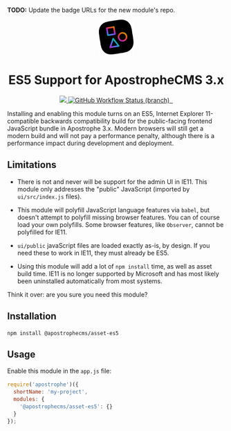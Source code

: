 **TODO:** Update the badge URLs for the new module's repo.

<div align="center">
  <img src="https://raw.githubusercontent.com/apostrophecms/apostrophe/main/logo.svg" alt="ApostropheCMS logo" width="80" height="80">

  <h1>ES5 Support for ApostropheCMS 3.x</h1>
  <p>
    <a aria-label="Apostrophe logo" href="https://v3.docs.apostrophecms.org">
      <img src="https://img.shields.io/badge/MADE%20FOR%20Apostrophe%203-000000.svg?style=for-the-badge&logo=Apostrophe&labelColor=6516dd">
    </a>
    <a aria-label="Test status" href="https://github.com/apostrophecms/asset-es5/actions">
      <img alt="GitHub Workflow Status (branch)" src="https://img.shields.io/github/workflow/status/apostrophecms/asset-es5/Tests/main?label=Tests&labelColor=000000&style=for-the-badge">
    </a>
    <a aria-label="Join the community on Discord" href="http://chat.apostrophecms.org">
      <img alt="" src="https://img.shields.io/discord/517772094482677790?color=5865f2&label=Join%20the%20Discord&logo=discord&logoColor=fff&labelColor=000&style=for-the-badge&logoWidth=20">
    </a>
    <a aria-label="License" href="https://github.com/apostrophecms/asset-es5/blob/main/LICENSE.md">
      <img alt="" src="https://img.shields.io/static/v1?style=for-the-badge&labelColor=000000&label=License&message=MIT&color=3DA639">
    </a>
  </p>
</div>

Installing and enabling this module turns on an ES5, Internet Explorer 11-compatible backwards compatibility build for the public-facing frontend JavaScript bundle in Apostrophe 3.x. Modern browsers will still get a modern build and will not pay a performance penalty, although there is a performance impact during development and deployment.

## Limitations

* There is not and never will be support for the admin UI in IE11. This module only addresses the "public" JavaScript (imported by `ui/src/index.js` files).

* This module will polyfill JavaScript language features via `babel`, but doesn't attempt to polyfill missing browser features. You can of course load your own polyfills. Some browser features, like `Observer`, cannot be polyfilled for IE11.
 
* `ui/public` javaScript files are loaded exactly as-is, by design. If you need these to work in IE11, they must already be ES5.

* Using this module will add a lot of `npm install` time, as well as asset build time. IE11 is no longer supported by Microsoft and has most likely been uninstalled automatically from most systems.

Think it over: are you sure you need this module?

## Installation

```
npm install @apostrophecms/asset-es5
```

## Usage

Enable this module in the `app.js` file:

```javascript
require('apostrophe')({
  shortName: 'my-project',
  modules: {
    '@apostrophecms/asset-es5': {}
  }
});
```
